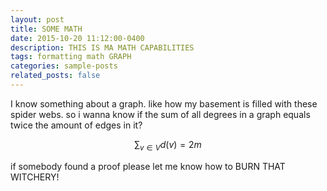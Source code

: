 ```yaml
---
layout: post
title: SOME MATH 
date: 2015-10-20 11:12:00-0400
description: THIS IS MA MATH CAPABILITIES
tags: formatting math GRAPH
categories: sample-posts
related_posts: false
---
```


I know something about a graph. like how my basement is filled with these spider webs. so i wanna know if the sum of all degrees in a graph equals twice the amount of edges in it?

$$
\sum_{v \in V} d(v) = 2m
$$

if somebody found a proof please let me know how to BURN THAT WITCHERY!

